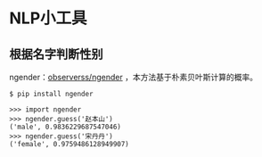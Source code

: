 # NLP小工具

## 根据名字判断性别

ngender：[observerss/ngender](https://github.com/observerss/ngender) ，本方法基于朴素贝叶斯计算的概率。

```
$ pip install ngender
```

```
>>> import ngender
>>> ngender.guess('赵本山')
('male', 0.9836229687547046)
>>> ngender.guess('宋丹丹')
('female', 0.9759486128949907)
```


